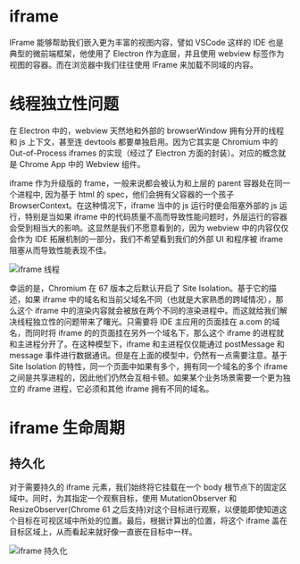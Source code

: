 # iframe

IFrame 能够帮助我们嵌入更为丰富的视图内容，譬如 VSCode 这样的 IDE 也是典型的微前端框架，他使用了 Electron 作为底层，并且使用 webview 标签作为视图的容器。而在浏览器中我们往往使用 IFrame 来加载不同域的内容。

# 线程独立性问题

在 Electron 中的，webview 天然地和外部的 browserWindow 拥有分开的线程和 js 上下文，甚至连 devtools 都要单独启用。因为它其实是 Chromium 中的 Out-of-Process iframes 的实现（经过了 Electron 方面的封装）。对应的概念就是 Chrome App 中的 Webview 组件。

iframe 作为升级版的 frame，一般来说都会被认为和上层的 parent 容器处在同一个进程中, 因为基于 html 的 spec，他们会拥有父容器的一个孩子 BrowserContext。在这种情况下，iframe 当中的 js 运行时便会阻塞外部的 js 运行，特别是当如果 iframe 中的代码质量不高而导致性能问题时，外层运行的容器会受到相当大的影响。这显然是我们不愿意看到的，因为 webview 中的内容仅仅会作为 IDE 拓展机制的一部分，我们不希望看到我们的外部 UI 和程序被 iframe 阻塞从而导致性能表现不佳。

![iframe 线程](https://s2.ax1x.com/2019/09/11/nwcdzR.png)

幸运的是，Chromium 在 67 版本之后默认开启了 Site Isolation。基于它的描述，如果 iframe 中的域名和当前父域名不同（也就是大家熟悉的跨域情况），那么这个 iframe 中的渲染内容就会被放在两个不同的渲染进程中。而这就给我们解决线程独立性的问题带来了曙光。只需要将 IDE 主应用的页面挂在 a.com 的域名，而同时将 iframe 的的页面挂在另外一个域名下，那么这个 iframe 的进程就和主进程分开了。在这种模型下，iframe 和主进程仅仅能通过 postMessage 和 message 事件进行数据通讯。但是在上面的模型中，仍然有一点需要注意。基于 Site Isolation 的特性，同一个页面中如果有多个，拥有同一个域名的多个 iframe 之间是共享进程的，因此他们仍然会互相卡顿。如果某个业务场景需要一个更为独立的 iframe 进程，它必须和其他 iframe 拥有不同的域名。

# iframe 生命周期

## 持久化

对于需要持久的 iframe 元素，我们始终将它挂载在一个 body 根节点下的固定区域中。同时，为其指定一个观察目标，使用 MutationObserver 和 ResizeObserver(Chrome 61 之后支持)对这个目标进行观察，以便能即使知道这个目标在可视区域中所处的位置。最后，根据计算出的位置，将这个 iframe 盖在目标区域上，从而看起来就好像一直嵌在目标中一样。

![iframe 持久化](https://s2.ax1x.com/2019/09/11/nwcoef.png)

